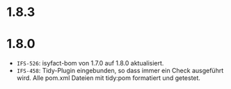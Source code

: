 # 1.8.3

# 1.8.0
- `IFS-526`: isyfact-bom von 1.7.0 auf 1.8.0 aktualisiert.
- `IFS-458`: Tidy-Plugin eingebunden, so dass immer ein Check ausgeführt wird. Alle pom.xml Dateien mit tidy:pom formatiert und getestet.
